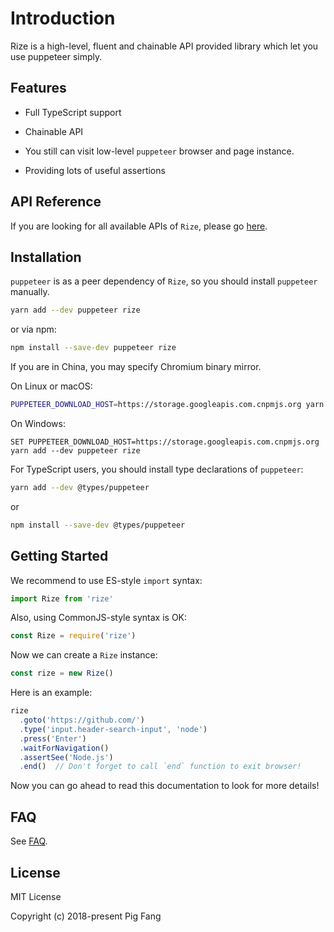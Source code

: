# Introduction

Rize is a high-level, fluent and chainable API provided library which let you use puppeteer simply.

## Features

- Full TypeScript support

- Chainable API

- You still can visit low-level `puppeteer` browser and page instance.

- Providing lots of useful assertions

## API Reference

If you are looking for all available APIs of `Rize`, please go [here](https://rize.js.org/api/modules/_index_.html).

## Installation

`puppeteer` is as a peer dependency of `Rize`, so you should install `puppeteer` manually.

```bash
yarn add --dev puppeteer rize
```

or via npm:

```bash
npm install --save-dev puppeteer rize
```

If you are in China, you may specify Chromium binary mirror.

On Linux or macOS:

```bash
PUPPETEER_DOWNLOAD_HOST=https://storage.googleapis.com.cnpmjs.org yarn add --dev puppeteer rize
```

On Windows:

```batch
SET PUPPETEER_DOWNLOAD_HOST=https://storage.googleapis.com.cnpmjs.org yarn add --dev puppeteer rize
```

For TypeScript users, you should install type declarations of `puppeteer`:

```bash
yarn add --dev @types/puppeteer
```

or 

```bash
npm install --save-dev @types/puppeteer
```
## Getting Started

We recommend to use ES-style `import` syntax:

```javascript
import Rize from 'rize'
```

Also, using CommonJS-style syntax is OK:

```javascript
const Rize = require('rize')
```

Now we can create a `Rize` instance:

```javascript
const rize = new Rize()
```

Here is an example:

```javascript
rize
  .goto('https://github.com/')
  .type('input.header-search-input', 'node')
  .press('Enter')
  .waitForNavigation()
  .assertSee('Node.js')
  .end()  // Don't forget to call `end` function to exit browser!
```
Now you can go ahead to read this documentation to look for more details!

## FAQ

See [FAQ](./faq.md).

## License

MIT License

Copyright (c) 2018-present Pig Fang
